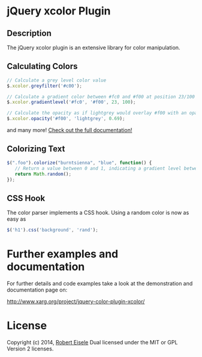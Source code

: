 jQuery xcolor Plugin
====================

Description
-----------
The jQuery xcolor plugin is an extensive library for color manipulation.



Calculating Colors
---
```javascript
// Calculate a grey level color value
$.xcolor.greyfilter('#c00');

// Calculate a gradient color between #fc0 and #f00 at position 23/100
$.xcolor.gradientlevel('#fc0', '#f00', 23, 100);

// Calculate the opacity as if lightgrey would overlay #f00 with an opacity of 69%.
$.xcolor.opacity('#f00', 'lightgrey', 0.69);
```

and many more! [Check out the full documentation!](http://www.xarg.org/project/jquery-color-plugin-xcolor/)

Colorizing Text
----
```javascript
$(".foo").colorize("burntsienna", "blue", function() {
   // Return a value between 0 and 1, indicating a gradient level between "burntsienna" and "blue"
   return Math.random();
});
```


CSS Hook
-----

The color parser implements a CSS hook. Using a random color is now as easy as

```javascript
$('h1').css('background', 'rand');

```


Further examples and documentation
==========================
For further details and code examples take a look at the demonstration and documentation page on:

http://www.xarg.org/project/jquery-color-plugin-xcolor/

License
======
Copyright (c) 2014, [Robert Eisele](http://www.xarg.org/)
Dual licensed under the MIT or GPL Version 2 licenses.
